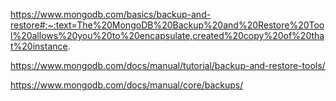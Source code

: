 https://www.mongodb.com/basics/backup-and-restore#:~:text=The%20MongoDB%20Backup%20and%20Restore%20Tool%20allows%20you%20to%20encapsulate,created%20copy%20of%20that%20instance.

https://www.mongodb.com/docs/manual/tutorial/backup-and-restore-tools/


https://www.mongodb.com/docs/manual/core/backups/